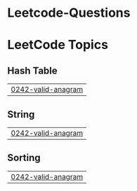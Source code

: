 # Leetcode-Questions
<!---LeetCode Topics Start-->
# LeetCode Topics
## Hash Table
|  |
| ------- |
| [0242-valid-anagram](https://github.com/Rohan200511/Leetcode-Questions/tree/master/0242-valid-anagram) |
## String
|  |
| ------- |
| [0242-valid-anagram](https://github.com/Rohan200511/Leetcode-Questions/tree/master/0242-valid-anagram) |
## Sorting
|  |
| ------- |
| [0242-valid-anagram](https://github.com/Rohan200511/Leetcode-Questions/tree/master/0242-valid-anagram) |
<!---LeetCode Topics End-->